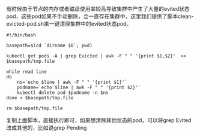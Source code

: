 有时候由于节点的内存或者磁盘使用率较高导致集群中产生了大量的evited状态pod，这些pod如果不手动删除，会一直存在集群中，这里我们提供了脚本clean-evicted-pod.sh来一键清理集群中的evited状态pod。

```
#!/bin/bash

basepath=$(cd `dirname $0`; pwd)

kubectl get pods -A | grep Evicted | awk -F " " '{print $1,$2}'  >> $basepath/tmp.file

while read line
do
    ns=`echo $line | awk -F " " '{print $1}'`
    podname=`echo $line | awk -F " " '{print $2}'`
    kubectl delete pod $podname -n $ns
done < $basepath/tmp.file

rm $basepath/tmp.file
```

复制上面脚本，直接执行即可，如果想清除其他状态的pod，可以将grep Evited改成其他的，比如说grep Pending